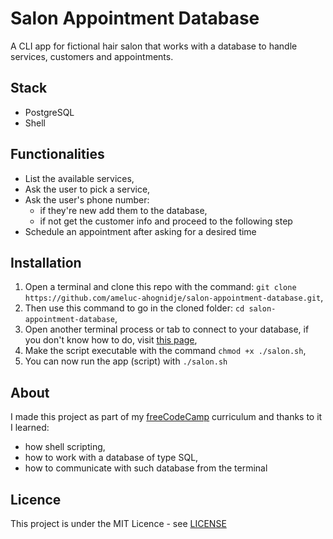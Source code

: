 # Salon Appointment Database

A CLI app for fictional hair salon that works with a database to handle services, customers and appointments.

## Stack
- PostgreSQL
- Shell

## Functionalities
- List the available services,
- Ask the user to pick a service,
- Ask the user's phone number:
  - if they're new add them to the database,
  - if not get the customer info and proceed to the following step
- Schedule an appointment after asking for a desired time 

## Installation
1. Open a terminal and clone this repo with the command: `git clone https://github.com/ameluc-ahognidje/salon-appointment-database.git`,
2. Then use this command to go in the cloned folder: `cd salon-appointment-database`,
3. Open another terminal process or tab to connect to your database, if you don't know how to do, visit [this page](https://www.postgresql.org/docs/),
4. Make the script executable with the command `chmod +x ./salon.sh`,
5. You can now run the app (script) with `./salon.sh`

## About
I made this project as part of my [freeCodeCamp](https://www.freecodecamp.org/certification/ameluc/relational-database-v8) curriculum and thanks to it I learned:
- how shell scripting,
- how to work with a database of type SQL,
- how to communicate with such database from the terminal

## Licence
This project is under the MIT Licence - see [LICENSE](LICENSE)
